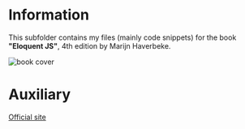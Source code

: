 # Information
This subfolder contains my files (mainly code snippets) for the book **"Eloquent JS"**, 4th edition by Marijn Haverbeke.

![book cover](https://eloquentjavascript.net/img/cover.jpg)

# Auxiliary
[Official site](https://eloquentjavascript.net/)
